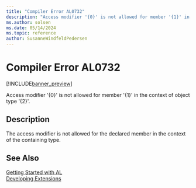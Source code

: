 ```yaml
---
title: "Compiler Error AL0732"
description: "Access modifier '{0}' is not allowed for member '{1}' in the context of object type '{2}'."
ms.author: solsen
ms.date: 05/14/2024
ms.topic: reference
author: SusanneWindfeldPedersen
---
```

[//]: # (START>DO_NOT_EDIT)
[//]: # (IMPORTANT:Do not edit any of the content between here and the END>DO_NOT_EDIT.)
[//]: # (Any modifications should be made in the .xml files in the ModernDev repo.)
# Compiler Error AL0732

[!INCLUDE[banner_preview](../includes/banner_preview.md)]

Access modifier '{0}' is not allowed for member '{1}' in the context of object type '{2}'.


## Description
The access modifier is not allowed for the declared member in the context of the containing type.  

[//]: # (IMPORTANT: END>DO_NOT_EDIT)
## See Also  
[Getting Started with AL](../devenv-get-started.md)  
[Developing Extensions](../devenv-dev-overview.md)  
